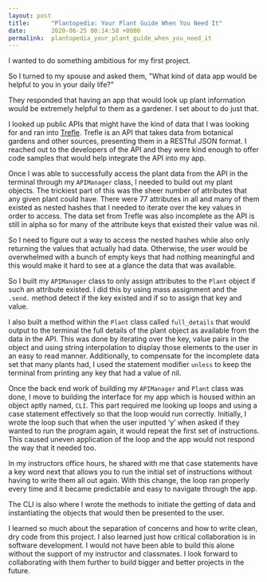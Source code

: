```yaml
---
layout: post
title:      "Plantopedia: Your Plant Guide When You Need It"
date:       2020-06-25 00:14:50 +0000
permalink:  plantopedia_your_plant_guide_when_you_need_it
---
```


I wanted to do something ambitious for my first project. 

So I turned to my spouse and asked them, "What kind of data app would be helpful to you in your daily life?" 

They responded that having an app that would look up plant information would be extremely helpful to them as a gardener. I set about to do just that. 

I looked up public APIs that might have the kind of data that I was looking for and ran into [Trefle](http://https://trefle.io/). Trefle is an API that takes data from botanical gardens and other sources, presenting them in a RESTful JSON format. I reached out to the developers of the API and they were kind enough to offer code samples that would help integrate the API into my app. 

Once I was able to successfully access the plant data from the API in the terminal through my `APIManager` class, I needed to build out my plant objects. The trickiest part of this was the sheer number of attributes that any given plant could have. There were 77 attributes in all and many of them existed as nested hashes that I needed to iterate over the key values in order to access. The data set from Trefle was also incomplete as the API is still in alpha so for many of the attribute keys that existed their value was nil.

So I need to figure out a way to access the nested hashes while also only returning the values that actually had data. Otherwise, the user would be overwhelmed with a bunch of empty keys that had nothing meaningful and this would make it hard to see at a glance the data that was available. 

So I built my `APIManager` class to only assign attributes to the `Plant` object if such an attribute existed. I did this by using mass assignment and the `.send.` method detect if the key existed and if so to assign that key and value.

I also built a method within the `Plant` class called `full_details` that would output to the terminal the full details of the plant object as available from the data in the API. This was done by iterating over the key, value pairs in the object and using string interpolation to display those elements to the user in an easy to read manner.  Additionally, to compensate for the incomplete data set that many plants had, I used the statement modifier `unless` to keep the terminal from printing any key that had a value of nil.

Once the back end work of building my `APIManager` and `Plant` class was done, I move to building the interface for my app which is housed within an object aptly named, `CLI`. This part required me looking up loops and using a case statement effectively so that the loop would run correctly. Initially, I wrote the loop such that when the user inputted ‘y’ when asked if they wanted to run the program again, it would repeat the first set of instructions. This caused uneven application of the loop and the app would not respond the way that it needed too.

In my instructors office hours, he shared with me that case statements have a key word next that allows you to run the initial set of instructions without having to write them all out again. With this change, the loop ran properly every time and it became predictable and easy to navigate through the app. 

The CLI is also where I wrote the methods to initiate the getting of data and instantiating the objects that would then be presented to the user.

I learned so much about the separation of concerns and how to write clean, dry code from this project. I also learned just how critical collaboration is in software development. I would not have been able to build this alone without the support of my instructor and classmates. I look forward to collaborating with them further to build bigger and better projects in the future. 
